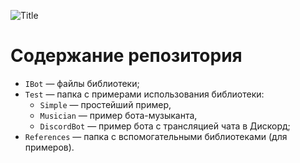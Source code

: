 ![Title](title.png)

# Содержание репозитория
- `IBot` — файлы библиотеки;
- `Test` — папка с примерами использования библиотеки:
  - `Simple` — простейший пример, 
  - `Musician` — пример бота-музыканта, 
  - `DiscordBot` — пример бота с трансляцией чата в Дискорд;
- `References` — папка с вспомогательными библиотеками (для примеров).
